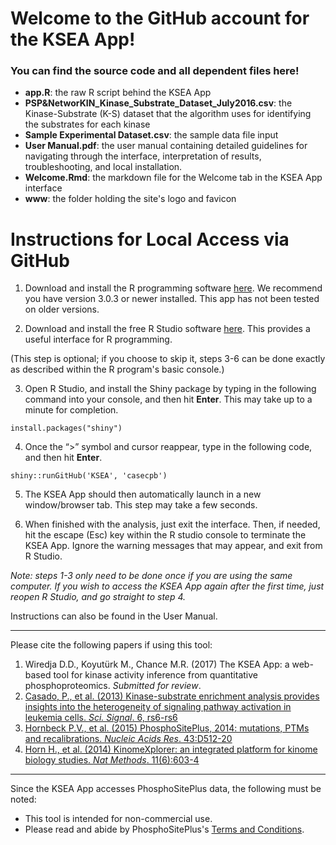 # Welcome to the GitHub account for the KSEA App!

### You can find the source code and all dependent files here!

- **app.R**: the raw R script behind the KSEA App
- **PSP&NetworKIN_Kinase_Substrate_Dataset_July2016.csv**: the Kinase-Substrate (K-S) dataset that the algorithm uses for identifying the substrates for each kinase
- **Sample Experimental Dataset.csv**: the sample data file input
- **User Manual.pdf**: the user manual containing detailed guidelines for navigating through the interface, interpretation of results, troubleshooting, and local installation.
- **Welcome.Rmd**: the markdown file for the Welcome tab in the KSEA App interface
- **www**: the folder holding the site's logo and favicon 

# Instructions for Local Access via GitHub

1. Download and install the R programming software [here](https://www.r-project.org/). We recommend you have version 3.0.3 or newer installed. This app has not been tested on older versions.

2. Download and install the free R Studio software [here](https://www.rstudio.com/products/rstudio/download/). This provides a useful interface for R programming. 

  (This step is optional; if you choose to skip it, steps 3-6 can be done exactly as described within the R program's basic console.)

3. Open R Studio, and install the Shiny package by typing in the following command into your console, and then hit **Enter**. This may take up to a minute for completion. 
  ```
  install.packages("shiny")
  ```
4. Once the “>” symbol and cursor reappear, type in the following code, and then hit **Enter**.

  ```
  shiny::runGitHub('KSEA', 'casecpb')
  ```
5. The KSEA App should then automatically launch in a new window/browser tab. This step may take a few seconds.

6. When finished with the analysis, just exit the interface. Then, if needed, hit the escape (Esc) key within the R studio console to terminate the KSEA App. Ignore the warning messages that may appear, and exit from R Studio. 

*Note: steps 1-3 only need to be done once if you are using the same computer. If you wish to access the KSEA App again after the first time, just reopen R Studio, and go straight to step 4.*

Instructions can also be found in the User Manual.

-----
Please cite the following papers if using this tool:

1. Wiredja D.D., Koyutürk M., Chance M.R. (2017) The KSEA App: a web-based tool for kinase activity inference from quantitative phosphoproteomics. *Submitted for review*.
2. [Casado, P., et al. (2013) Kinase-substrate enrichment analysis provides insights into the heterogeneity of signaling pathway activation in leukemia cells. *Sci. Signal*. 6, rs6-rs6](http://stke.sciencemag.org/content/6/268/rs6.long)
3. [Hornbeck P.V., et al. (2015) PhosphoSitePlus, 2014: mutations, PTMs and recalibrations. *Nucleic Acids Res*. 43:D512-20](https://academic.oup.com/nar/article/43/D1/D512/2439467/PhosphoSitePlus-2014-mutations-PTMs-and)
4. [Horn H., et al. (2014) KinomeXplorer: an integrated platform for kinome biology studies. *Nat Methods*. 11(6):603-4](http://www.nature.com/nmeth/journal/v11/n6/full/nmeth.2968.html)

-----
Since the KSEA App accesses PhosphoSitePlus data, the following must be noted:
- This tool is intended for non-commercial use.
- Please read and abide by PhosphoSitePlus's [Terms and Conditions](http://www.phosphosite.org/staticDownloads.action).
